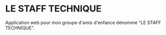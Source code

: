 # LE STAFF TECHNIQUE

Application web pour mon groupe d'amis d'enfance dénommé "LE STAFF TECHNIQUE".
